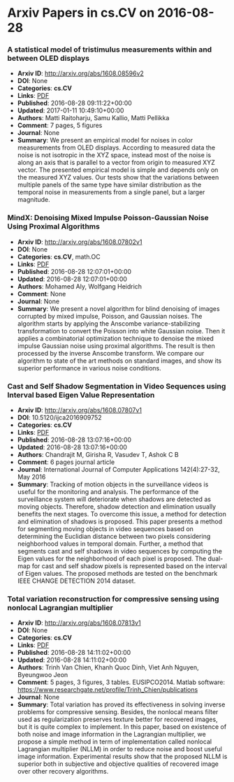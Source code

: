 # Arxiv Papers in cs.CV on 2016-08-28
### A statistical model of tristimulus measurements within and between OLED displays
- **Arxiv ID**: http://arxiv.org/abs/1608.08596v2
- **DOI**: None
- **Categories**: **cs.CV**
- **Links**: [PDF](http://arxiv.org/pdf/1608.08596v2)
- **Published**: 2016-08-28 09:11:22+00:00
- **Updated**: 2017-01-11 10:49:10+00:00
- **Authors**: Matti Raitoharju, Samu Kallio, Matti Pellikka
- **Comment**: 7 pages, 5 figures
- **Journal**: None
- **Summary**: We present an empirical model for noises in color measurements from OLED displays. According to measured data the noise is not isotropic in the XYZ space, instead most of the noise is along an axis that is parallel to a vector from origin to measured XYZ vector. The presented empirical model is simple and depends only on the measured XYZ values. Our tests show that the variations between multiple panels of the same type have similar distribution as the temporal noise in measurements from a single panel, but a larger magnitude.



### MindX: Denoising Mixed Impulse Poisson-Gaussian Noise Using Proximal Algorithms
- **Arxiv ID**: http://arxiv.org/abs/1608.07802v1
- **DOI**: None
- **Categories**: **cs.CV**, math.OC
- **Links**: [PDF](http://arxiv.org/pdf/1608.07802v1)
- **Published**: 2016-08-28 12:07:01+00:00
- **Updated**: 2016-08-28 12:07:01+00:00
- **Authors**: Mohamed Aly, Wolfgang Heidrich
- **Comment**: None
- **Journal**: None
- **Summary**: We present a novel algorithm for blind denoising of images corrupted by mixed impulse, Poisson, and Gaussian noises. The algorithm starts by applying the Anscombe variance-stabilizing transformation to convert the Poisson into white Gaussian noise. Then it applies a combinatorial optimization technique to denoise the mixed impulse Gaussian noise using proximal algorithms. The result is then processed by the inverse Anscombe transform. We compare our algorithm to state of the art methods on standard images, and show its superior performance in various noise conditions.



### Cast and Self Shadow Segmentation in Video Sequences using Interval based Eigen Value Representation
- **Arxiv ID**: http://arxiv.org/abs/1608.07807v1
- **DOI**: 10.5120/ijca2016909752
- **Categories**: **cs.CV**
- **Links**: [PDF](http://arxiv.org/pdf/1608.07807v1)
- **Published**: 2016-08-28 13:07:16+00:00
- **Updated**: 2016-08-28 13:07:16+00:00
- **Authors**: Chandrajit M, Girisha R, Vasudev T, Ashok C B
- **Comment**: 6 pages journal article
- **Journal**: International Journal of Computer Applications 142(4):27-32, May
  2016
- **Summary**: Tracking of motion objects in the surveillance videos is useful for the monitoring and analysis. The performance of the surveillance system will deteriorate when shadows are detected as moving objects. Therefore, shadow detection and elimination usually benefits the next stages. To overcome this issue, a method for detection and elimination of shadows is proposed. This paper presents a method for segmenting moving objects in video sequences based on determining the Euclidian distance between two pixels considering neighborhood values in temporal domain. Further, a method that segments cast and self shadows in video sequences by computing the Eigen values for the neighborhood of each pixel is proposed. The dual-map for cast and self shadow pixels is represented based on the interval of Eigen values. The proposed methods are tested on the benchmark IEEE CHANGE DETECTION 2014 dataset.



### Total variation reconstruction for compressive sensing using nonlocal Lagrangian multiplier
- **Arxiv ID**: http://arxiv.org/abs/1608.07813v1
- **DOI**: None
- **Categories**: **cs.CV**
- **Links**: [PDF](http://arxiv.org/pdf/1608.07813v1)
- **Published**: 2016-08-28 14:11:02+00:00
- **Updated**: 2016-08-28 14:11:02+00:00
- **Authors**: Trinh Van Chien, Khanh Quoc Dinh, Viet Anh Nguyen, Byeungwoo Jeon
- **Comment**: 5 pages, 3 figures, 3 tables. EUSIPCO2014. Matlab software:
  https://www.researchgate.net/profile/Trinh_Chien/publications
- **Journal**: None
- **Summary**: Total variation has proved its effectiveness in solving inverse problems for compressive sensing. Besides, the nonlocal means filter used as regularization preserves texture better for recovered images, but it is quite complex to implement. In this paper, based on existence of both noise and image information in the Lagrangian multiplier, we propose a simple method in term of implementation called nonlocal Lagrangian multiplier (NLLM) in order to reduce noise and boost useful image information. Experimental results show that the proposed NLLM is superior both in subjective and objective qualities of recovered image over other recovery algorithms.



